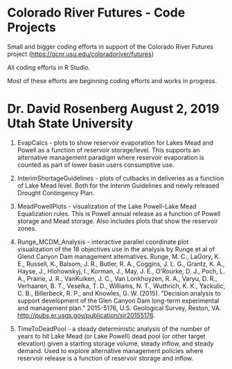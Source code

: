 # Colorado River Futures - Code Projects

Small and bigger coding efforts in support of the Colorado River Futures project (https://qcnr.usu.edu/coloradoriver/futures)

All coding efforts in R Studio.

Most of these efforts are beginning coding efforts and works in progress.

Dr. David Rosenberg
August 2, 2019
Utah State University
===================

1. EvapCalcs - plots to show reservoir evaporation for Lakes Mead and Powell as a function of reservoir storage/level. This supports
an alternative management paradigm where reservoir evaporation is counted as part of lower basin users consumptive use.

2. InterimShortageGuidelines - plots of cutbacks in deliveries as a function of Lake Mead level. Both for the Interim Guidelines and newly released Drought Contingency Plan.

3. MeadPowellPlots - visualization of the Lake Powell-Lake Mead Equalization rules. This is Powell annual release as a function of Powell storage and Mead storage. Also includes plots that show the reservoir zones.

4. Runge_MCDM_Analysis - interactive parallel coordinate plot visualization of the 18 objectives use in the analysis by Runge et al of Glend Canyon Dam management alternatives. Runge, M. C., LaGory, K. E., Russell, K., Balsom, J. R., Butler, R. A., Coggins, J. L. G., Grantz, K. A., Hayse, J., Hlohowskyj, I., Korman, J., May, J. E., O'Rourke, D. J., Poch, L. A., Prairie, J. R., VanKuiken, J. C., Van Lonkhuyzen, R. A., Varyu, D. R., Verhaaren, B. T., Veselka, T. D., Williams, N. T., Wuthrich, K. K., Yackulic, C. B., Billerbeck, R. P., and Knowles, G. W. (2015). "Decision analysis to support development of the Glen Canyon Dam long-term experimental and management plan." 2015-5176, U.S. Geological Survey, Reston, VA. http://pubs.er.usgs.gov/publication/sir20155176.

5. TimeToDeadPool - a steady deterministic analysis of the number of years to hit Lake Mead (or Lake Powell) dead pool (or other target elevation) given a starting storage volume, steady inflow, and steady demand. Used to explore alternative management policies where reservoir release is a function of reservoir storage and inflow.